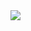 <img src="https://img.shields.io/badge/react-50BCDF?style=flat-square&logo=react&logoColor=white"/>
